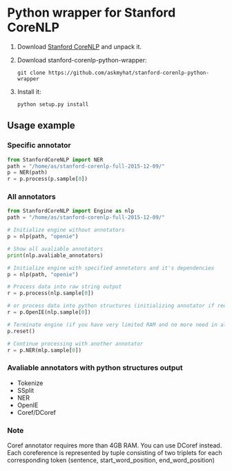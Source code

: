 # Python wrapper for Stanford CoreNLP

1. Download [Stanford CoreNLP](http://stanfordnlp.github.io/CoreNLP/) and unpack it.
2. Download stanford-corenlp-python-wrapper:

    `git clone https://github.com/askmyhat/stanford-corenlp-python-wrapper`

3. Install it:

    `python setup.py install`

## Usage example

### Specific annotator

```python
from StanfordCoreNLP import NER
path = "/home/as/stanford-corenlp-full-2015-12-09/"
p = NER(path)
r = p.process(p.sample[0])
```

### All annotators

```python
from StanfordCoreNLP import Engine as nlp
path = "/home/as/stanford-corenlp-full-2015-12-09/"

# Initialize engine without annotators
p = nlp(path, "openie")

# Show all avaliable annotators
print(nlp.avaliable_annotators)

# Initialize engine with specified annotators and it's dependencies
p = nlp(path, "openie")

# Process data into raw string output
r = p.process(nlp.sample[0])

# or process data into python structures (initializing annotator if requred)
r = p.OpenIE(nlp.sample[0])

# Terminate engine (if you have very limited RAM and no more need in already added annotators)
p.reset()

# Continue processing with another annotator
r = p.NER(mlp.sample[0])
```

### Avaliable annotators with python structures output
* Tokenize
* SSplit
* NER
* OpenIE
* Coref/DCoref

### Note
Coref annotator requires more than 4GB RAM. You can use DCoref instead.
Each coreference is represented by tuple consisting of two triplets for each corresponding token (sentence, start_word_position, end_word_position)
